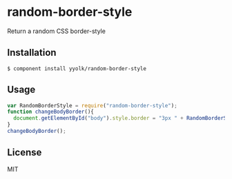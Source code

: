 # random-border-style

  Return a random CSS border-style

## Installation

    $ component install yyolk/random-border-style

## Usage

```js
var RandomBorderStyle = require("random-border-style");
function changeBodyBorder(){
  document.getElementById("body").style.border = "3px " + RandomBorderStyle() + " red";
}
changeBodyBorder();
```

## License

  MIT
